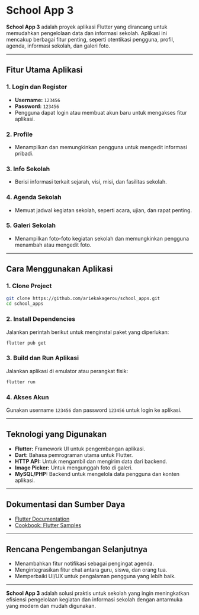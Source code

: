 # **School App 3**  

**School App 3** adalah proyek aplikasi Flutter yang dirancang untuk memudahkan pengelolaan data dan informasi sekolah. Aplikasi ini mencakup berbagai fitur penting, seperti otentikasi pengguna, profil, agenda, informasi sekolah, dan galeri foto.

---

## **Fitur Utama Aplikasi**  

### 1. **Login dan Register**  
- **Username:** `123456`  
- **Password:** `123456`  
- Pengguna dapat login atau membuat akun baru untuk mengakses fitur aplikasi.  

### 2. **Profile**  
- Menampilkan dan memungkinkan pengguna untuk mengedit informasi pribadi.  

### 3. **Info Sekolah**  
- Berisi informasi terkait sejarah, visi, misi, dan fasilitas sekolah.  

### 4. **Agenda Sekolah**  
- Memuat jadwal kegiatan sekolah, seperti acara, ujian, dan rapat penting.  

### 5. **Galeri Sekolah**  
- Menampilkan foto-foto kegiatan sekolah dan memungkinkan pengguna menambah atau mengedit foto.  

---

## **Cara Menggunakan Aplikasi**  

### 1. **Clone Project**  
```bash
git clone https://github.com/ariekakagerou/school_apps.git
cd school_apps
```

### 2. **Install Dependencies**  
Jalankan perintah berikut untuk menginstal paket yang diperlukan:  
```bash
flutter pub get
```

### 3. **Build dan Run Aplikasi**  
Jalankan aplikasi di emulator atau perangkat fisik:  
```bash
flutter run
```

### 4. **Akses Akun**  
Gunakan username `123456` dan password `123456` untuk login ke aplikasi.

---

## **Teknologi yang Digunakan**  
- **Flutter:** Framework UI untuk pengembangan aplikasi.  
- **Dart:** Bahasa pemrograman utama untuk Flutter.  
- **HTTP API:** Untuk mengambil dan mengirim data dari backend.  
- **Image Picker:** Untuk mengunggah foto di galeri.  
- **MySQL/PHP:** Backend untuk mengelola data pengguna dan konten aplikasi.  

---

## **Dokumentasi dan Sumber Daya**  
- [Flutter Documentation](https://docs.flutter.dev/)  
- [Cookbook: Flutter Samples](https://docs.flutter.dev/cookbook)  

---

## **Rencana Pengembangan Selanjutnya**  
- Menambahkan fitur notifikasi sebagai pengingat agenda.  
- Mengintegrasikan fitur chat antara guru, siswa, dan orang tua.  
- Memperbaiki UI/UX untuk pengalaman pengguna yang lebih baik.  

---

**School App 3** adalah solusi praktis untuk sekolah yang ingin meningkatkan efisiensi pengelolaan kegiatan dan informasi sekolah dengan antarmuka yang modern dan mudah digunakan.
